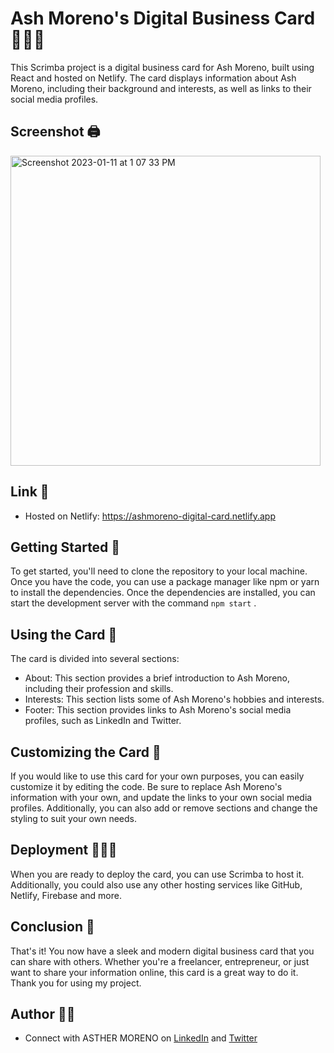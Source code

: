 # Ash Moreno's Digital Business Card 👩🏼‍💻

This Scrimba project is a digital business card for Ash Moreno, built using React and hosted on Netlify. The card displays information about Ash Moreno, including their background and interests, as well as links to their social media profiles.

## Screenshot 🖨️

<img width="496" alt="Screenshot 2023-01-11 at 1 07 33 PM" src="https://user-images.githubusercontent.com/89284873/211897162-82b39142-f6a2-4791-b3ea-e7eea25688dc.png">

## Link 🔗

- Hosted on Netlify: https://ashmoreno-digital-card.netlify.app

## Getting Started 🏁

To get started, you'll need to clone the repository to your local machine. Once you have the code, you can use a package manager like npm or yarn to install the dependencies. Once the dependencies are installed, you can start the development server with the command `npm start` .

## Using the Card 🧐

The card is divided into several sections:

- About: This section provides a brief introduction to Ash Moreno, including their profession and skills.
- Interests: This section lists some of Ash Moreno's hobbies and interests.
- Footer: This section provides links to Ash Moreno's social media profiles, such as LinkedIn and Twitter.

## Customizing the Card 📝

If you would like to use this card for your own purposes, you can easily customize it by editing the code. Be sure to replace Ash Moreno's information with your own, and update the links to your own social media profiles. Additionally, you can also add or remove sections and change the styling to suit your own needs.

## Deployment 🏃🏼‍♀️

When you are ready to deploy the card, you can use Scrimba to host it. Additionally, you could also use any other hosting services like GitHub, Netlify, Firebase and more.

## Conclusion 📍

That's it! You now have a sleek and modern digital business card that you can share with others. Whether you're a freelancer, entrepreneur, or just want to share your information online, this card is a great way to do it. Thank you for using my project.

## Author 👸🏼

- Connect with ASTHER MORENO on [LinkedIn](https://www.linkedin.com/in/asthermoreno10/) and [Twitter](https://twitter.com/sexy_gravy)
